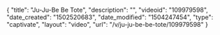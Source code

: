 {
    "title": "Ju-Ju-Be Be Tote",
    "description": "",
    "videoid": "109979598",
    "date_created": "1502520683",
    "date_modified": "1504247454",
    "type": "captivate",
    "layout": "video",
    "url": "\/v\/ju-ju-be-be-tote\/109979598"
}